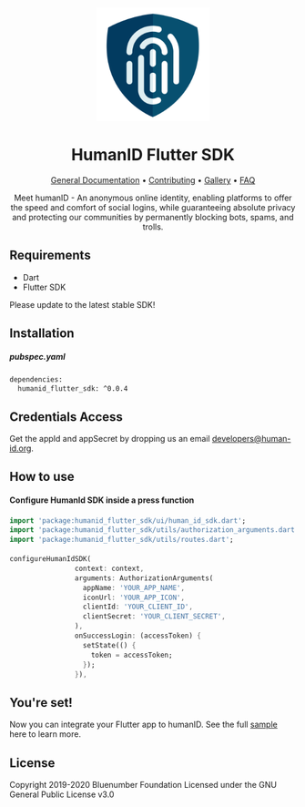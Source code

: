 <p align="center">  
  <img src="https://raw.githubusercontent.com/bluenumberfoundation/humanid-fluttersdk/master/human-id-logo.png" width="200" height="200">
</p>  
  
<h1 align="center">HumanID Flutter SDK</h1>  
  
<p align="center">  
<a href="https://github.com/bluenumberfoundation/humanid-documentation/edit/master/README.md">General Documentation</a> •  
<a href="https://github.com/bluenumberfoundation/humanid-documentation/blob/master/contributing.md">Contributing</a> •   
<a href="https://github.com/bluenumberfoundation/humanid-documentation/blob/master/gallery.md">Gallery</a> •   
<a href="https://github.com/bluenumberfoundation/humanid-documentation/blob/master/faq.md">FAQ</a>  
</p>  
  
<p align="center">  
Meet humanID - An anonymous online identity, enabling platforms to offer the speed and comfort of social logins, while guaranteeing absolute privacy and protecting our communities by permanently blocking bots, spams, and trolls.  
</p>  
  
## Requirements  
- Dart
- Flutter SDK

Please update to the latest stable SDK!
  
  
## Installation  
##### pubspec.yaml  
```
dependencies:
  humanid_flutter_sdk: ^0.0.4
```  
  
## Credentials Access  
  
Get the appId and appSecret by dropping us an email [developers@human-id.org](mailto:developers@human-id.org).  

## How to use  
  
#### Configure HumanId SDK inside a press function

```dart
import 'package:humanid_flutter_sdk/ui/human_id_sdk.dart';
import 'package:humanid_flutter_sdk/utils/authorization_arguments.dart';
import 'package:humanid_flutter_sdk/utils/routes.dart';
  
configureHumanIdSDK(
                context: context,
                arguments: AuthorizationArguments(
                  appName: 'YOUR_APP_NAME',
                  iconUrl: 'YOUR_APP_ICON',
                  clientId: 'YOUR_CLIENT_ID',
                  clientSecret: 'YOUR_CLIENT_SECRET',
                ),
                onSuccessLogin: (accessToken) {
                  setState(() {
                    token = accessToken;
                  });
                }), 
```  
 

## You're set!
Now you can integrate your Flutter app to humanID. See the full [sample](https://github.com/bluenumberfoundation/humanid-fluttersdk/tree/master/example) here to learn more.

## License
Copyright 2019-2020 Bluenumber Foundation Licensed under the GNU General Public License v3.0
